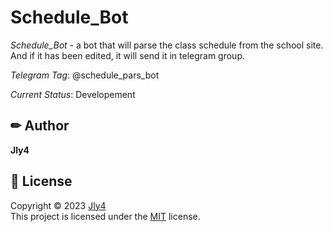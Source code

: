 # Schedule_Bot

 *Schedule_Bot* - a bot that will parse the class schedule from the school site. And if it has been edited, it will send it in telegram group.

*Telegram Tag*: @schedule_pars_bot

*Current Status*: Developement



## ✏ Author
 **Jly4**

 ## 📩 License

Copyright © 2023 [Jly4](https://github.com/Jly4)<br />
This project is licensed under the [MIT](https://github.com/Abod1960/One-Commander-Dev-Theme/blob/main/LICENSE) license.

